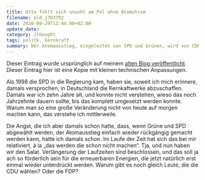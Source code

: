 ```yaml
---
title: Otto fühlt sich unwohl am Pol ohne Atomstrom
filename: old_1703792
date: 2010-09-29T12:44:00+02:00
update_date:
category: ithought
tags: politk, kernkraft
summary: Der Atomausstieg, eingeleitet von SPD und Grünen, wird von CDU und FDP verzögert.
---
```

Dieser Eintrag wurde ursprünglich auf meinem [alten Blog veröffentlicht](https://stu.blogger.de/stories/1703792/). Dieser Eintrag hier ist eine Kopie mit kleinen technischen Anpassungen.

Als 1998 die SPD in die Regierung kam, haben sie, soweit ich mich erinnere, damals versprochen, in Deutschland die Kernkaftwerke abzuschaffen. Damals war ich zehn Jahre alt, und konnte nicht verstehen, wieso das noch Jahrzehnte dauern sollte, bis das komplett umgesetzt werden konnte. Warum man so eine große Veränderung nicht von heute auf morgen machen kann, das verstehe ich mittlerweile.

Die Angst, die ich aber damals schon hatte, dass, wenn Grüne und SPD abgewählt werden, der Atomausstieg einfach wieder rückgängig gemacht werden kann, hatte ich damals schon. Im Laufe der Zeit hat sich das bei mir relativiert, à la „das werden die schon nicht machen“. Tja, und nun haben wir den Salat. Verlängerung der Laufzeiten sind beschlossen, und das soll ja ach so förderlich sein für die erneuerbaren Energien, die jetzt natürlich erst einmal wieder unterdrückt werden. Warum gibt es noch gleich Leute, die die CDU wählen? Oder die FDP?
